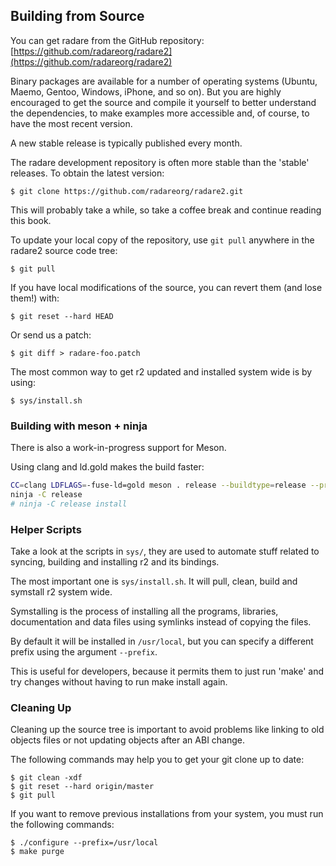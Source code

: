 ## Building from Source

You can get radare from the GitHub repository: [https://github.com/radareorg/radare2](https://github.com/radareorg/radare2)

Binary packages are available for a number of operating systems (Ubuntu, Maemo, Gentoo, Windows, iPhone, and so on). But you are highly encouraged to get the source and compile it yourself to better understand the dependencies, to make examples more accessible and, of course, to have the most recent version.

A new stable release is typically published every month.

The radare development repository is often more stable than the 'stable' releases. To obtain the latest version:

```
$ git clone https://github.com/radareorg/radare2.git
```

This will probably take a while, so take a coffee break and continue reading this book.

To update your local copy of the repository, use `git pull` anywhere in the radare2 source code tree:

```
$ git pull
```

If you have local modifications of the source, you can revert them (and lose them!) with:

```
$ git reset --hard HEAD
```

Or send us a patch:

```
$ git diff > radare-foo.patch
```

The most common way to get r2 updated and installed system wide is by using:

```
$ sys/install.sh
```

### Building with meson + ninja

There is also a work-in-progress support for Meson.

Using clang and ld.gold makes the build faster:

```bash
CC=clang LDFLAGS=-fuse-ld=gold meson . release --buildtype=release --prefix ~/.local/stow/radare2/release
ninja -C release
# ninja -C release install
```

### Helper Scripts

Take a look at the scripts in `sys/`, they are used to automate stuff related to syncing, building and installing r2 and its bindings.

The most important one is `sys/install.sh`. It will pull, clean, build and symstall r2 system wide.

Symstalling is the process of installing all the programs, libraries, documentation and data files using symlinks instead of copying the files.

By default it will be installed in `/usr/local`, but you can specify a different prefix using the argument `--prefix`.

This is useful for developers, because it permits them to just run 'make' and try changes without having to run make install again.

### Cleaning Up

Cleaning up the source tree is important to avoid problems like linking to old objects files or not updating objects after an ABI change.

The following commands may help you to get your git clone up to date:

```
$ git clean -xdf
$ git reset --hard origin/master
$ git pull
```

If you want to remove previous installations from your system, you must run the following commands:

```
$ ./configure --prefix=/usr/local
$ make purge
```
